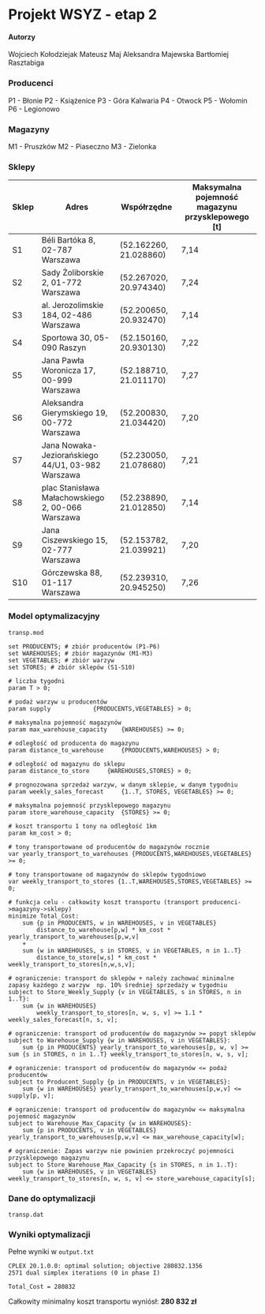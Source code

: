 # Projekt WSYZ - etap 2

#### Autorzy

Wojciech Kołodziejak
Mateusz Maj
Aleksandra Majewska
Bartłomiej Rasztabiga



### Producenci

P1 - Błonie
P2 - Książenice
P3 - Góra Kalwaria
P4 - Otwock
P5 - Wołomin
P6 - Legionowo

### Magazyny

M1 - Pruszków
M2 - Piaseczno
M3 - Zielonka

<div style="page-break-after: always;"></div>

### Sklepy

| Sklep | Adres                                             | Współrzędne            | Maksymalna pojemność magazynu przysklepowego [t] |
| ----- | ------------------------------------------------- | ---------------------- | ------------------------------------------------ |
| S1    | Béli Bartóka 8, 02-787 Warszawa                   | (52.162260, 21.028860) | 7,14                                             |
| S2    | Sady Żoliborskie 2, 01-772 Warszawa               | (52.267020, 20.974340) | 7,24                                             |
| S3    | al. Jerozolimskie 184, 02-486 Warszawa            | (52.200650, 20.932470) | 7,14                                             |
| S4    | Sportowa 30, 05-090 Raszyn                        | (52.150160, 20.930130) | 7,22                                             |
| S5    | Jana Pawła Woronicza 17, 00-999 Warszawa          | (52.188710, 21.011170) | 7,27                                             |
| S6    | Aleksandra Gierymskiego 19, 00-772 Warszawa       | (52.200830, 21.034420) | 7,20                                             |
| S7    | Jana Nowaka-Jeziorańskiego 44/U1, 03-982 Warszawa | (52.230050, 21.078680) | 7,21                                             |
| S8    | plac Stanisława Małachowskiego 2, 00-066 Warszawa | (52.238890, 21.012850) | 7,14                                             |
| S9    | Jana Ciszewskiego 15, 02-777 Warszawa             | (52.153782, 21.039921) | 7,20                                             |
| S10   | Górczewska 88, 01-117 Warszawa                    | (52.239310, 20.945250) | 7,26                                             |



### Model optymalizacyjny

`transp.mod`

```
set PRODUCENTS;	# zbiór producentów (P1-P6)
set WAREHOUSES;	# zbiór magazynów (M1-M3)
set VEGETABLES;	# zbiór warzyw
set STORES;	# zbiór sklepów (S1-S10)

# liczba tygodni
param T > 0;

# podaż warzyw u producentów
param supply 			{PRODUCENTS,VEGETABLES} > 0;

# maksymalna pojemność magazynów
param max_warehouse_capacity 	{WAREHOUSES} >= 0; 

# odległość od producenta do magazynu
param distance_to_warehouse 	{PRODUCENTS,WAREHOUSES} > 0; 

# odległość od magazynu do sklepu
param distance_to_store 	{WAREHOUSES,STORES} > 0; 

# prognozowana sprzedaż warzyw, w danym sklepie, w danym tygodniu
param weekly_sales_forecast 	{1..T, STORES, VEGETABLES} >= 0; 

# maksymalna pojemność przysklepowego magazynu
param store_warehouse_capacity 	{STORES} >= 0;

# koszt transportu 1 tony na odległość 1km
param km_cost > 0; 

# tony transportowane od producentów do magazynów rocznie
var yearly_transport_to_warehouses {PRODUCENTS,WAREHOUSES,VEGETABLES} >= 0;

# tony transportowane od magazynów do sklepów tygodniowo
var weekly_transport_to_stores {1..T,WAREHOUSES,STORES,VEGETABLES} >= 0; 

# funkcja celu - całkowity koszt transportu (transport producenci->magazyny->sklepy)
minimize Total_Cost:
	sum {p in PRODUCENTS, w in WAREHOUSES, v in VEGETABLES}
   		distance_to_warehouse[p,w] * km_cost * yearly_transport_to_warehouses[p,w,v]
	+
	sum {w in WAREHOUSES, s in STORES, v in VEGETABLES, n in 1..T}
   		distance_to_store[w,s] * km_cost *  weekly_transport_to_stores[n,w,s,v];
    
# ograniczenie: transport do sklepów + należy zachować minimalne zapasy każdego z warzyw  np. 10% średniej sprzedaży w tygodniu
subject to Store_Weekly_Supply {v in VEGETABLES, s in STORES, n in 1..T}:
	sum {w in WAREHOUSES}
		weekly_transport_to_stores[n, w, s, v] >= 1.1 * weekly_sales_forecast[n, s, v];
	
# ograniczenie: transport od producentów do magazynów >= popyt sklepów
subject to Warehouse_Supply {w in WAREHOUSES, v in VEGETABLES}:
	sum {p in PRODUCENTS} yearly_transport_to_warehouses[p, w, v] >= sum {s in STORES, n in 1..T} weekly_transport_to_stores[n, w, s, v];

# ograniczenie: transport od producentów do magazynów <= podaż producentów
subject to Producent_Supply {p in PRODUCENTS, v in VEGETABLES}:
	sum {w in WAREHOUSES} yearly_transport_to_warehouses[p,w,v] <= supply[p, v];

# ograniczenie: transport od producentów do magazynów <= maksymalna pojemność magazynów
subject to Warehouse_Max_Capacity {w in WAREHOUSES}:
	sum {p in PRODUCENTS, v in VEGETABLES} yearly_transport_to_warehouses[p,w,v] <= max_warehouse_capacity[w];

# ograniczenie: Zapas warzyw nie powinien przekroczyć pojemności przysklepowego magazynu
subject to Store_Warehouse_Max_Capacity {s in STORES, n in 1..T}:
	sum {w in WAREHOUSES, v in VEGETABLES} weekly_transport_to_stores[n, w, s, v] <= store_warehouse_capacity[s];
```



### Dane do optymalizacji

`transp.dat`


### Wyniki optymalizacji

Pełne wyniki w `output.txt`

```
CPLEX 20.1.0.0: optimal solution; objective 280832.1356
2571 dual simplex iterations (0 in phase I)

Total_Cost = 280832
```



Całkowity minimalny koszt transportu wyniósł: **280 832 zł**